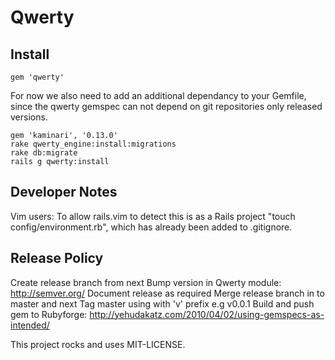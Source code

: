 # Qwerty

## Install

    gem 'qwerty'

For now we also need to add an additional dependancy to your Gemfile, since 
the qwerty gemspec can not depend on git repositories only released versions.

    gem 'kaminari', '0.13.0'
    rake qwerty_engine:install:migrations
    rake db:migrate
    rails g qwerty:install

## Developer Notes

Vim users: To allow rails.vim to detect this is as a Rails project "touch config/environment.rb", which has already been added to .gitignore.

## Release Policy

Create release branch from next
Bump version in Qwerty module: http://semver.org/
Document release as required
Merge release branch in to master and next
Tag master using with 'v' prefix e.g v0.0.1
Build and push gem to Rubyforge: http://yehudakatz.com/2010/04/02/using-gemspecs-as-intended/

This project rocks and uses MIT-LICENSE.
